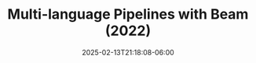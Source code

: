 ---
title: 'Multi-language Pipelines with Beam (2022)'
date: 2025-02-13T21:18:08-06:00
speakers:
 - Heejong Lee
time_start: 2022-05-10T15:30:00.000Z
time_end:   2022-05-10T15:50:00.000Z
video: https://youtu.be/gf61ffdMx_I
weight: 6

---